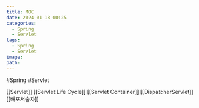 ```yaml
---
title: MOC
date: 2024-01-18 00:25
categories:
  - Spring
  - Servlet
tags:
  - Spring
  - Servlet
image: 
path:
---
```

#Spring #Servlet 

[[Servlet]]
[[Servlet Life Cycle]]
[[Servlet Container]]
[[DispatcherServlet]]
[[배포서술자]]